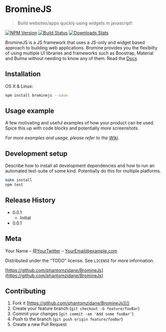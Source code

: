 # BromineJS
> Build websites/apps quickly using widgets in javascript!

[![NPM Version][npm-image]][npm-url]
[![Build Status][travis-image]][travis-url]
[![Downloads Stats][npm-downloads]][npm-url]

BromineJS is a JS framework that uses a JS-only and widget based approach to building web applications. Bromine provides you the flexibilty of using multiple UI libraries and frameworks such as Boostrap, Material and Bulma without needing to know any of them. Read the [Docs]()

<!-- ![](header.png) -->

## Installation

OS X & Linux:

```sh
npm install brominejs --save
```

## Usage example

A few motivating and useful examples of how your product can be used. Spice this up with code blocks and potentially more screenshots.

_For more examples and usage, please refer to the [Wiki][wiki]._

## Development setup

Describe how to install all development dependencies and how to run an automated test-suite of some kind. Potentially do this for multiple platforms.

```sh
make install
npm test
```

## Release History

* 0.0.1
    * Initial 
* 0.0.1


## Meta

Your Name – [@YourTwitter]() – YourEmail@example.com

Distributed under the "TODO" license. See ``LICENSE`` for more information.

[https://github.com/phantomzidane/BromineJs](https://github.com/phantomzidane/BromineJs)

## Contributing

1. Fork it [https://github.com/phantomzidane/BromineJs][()
2. Create your feature branch (`git checkout -b feature/fooBar`)
3. Commit your changes (`git commit -am 'Add some fooBar'`)
4. Push to the branch (`git push origin feature/fooBar`)
5. Create a new Pull Request

<!-- Markdown link & img dfn's -->
[npm-image]: https://img.shields.io/npm/v/datadog-metrics.svg?style=flat-square
[npm-url]: https://npmjs.org/package/datadog-metrics
[npm-downloads]: https://img.shields.io/npm/dm/datadog-metrics.svg?style=flat-square
[travis-image]: https://img.shields.io/travis/dbader/node-datadog-metrics/master.svg?style=flat-square
[travis-url]: https://travis-ci.org/dbader/node-datadog-metrics
[wiki]: https://github.com/yourname/yourproject/wiki
